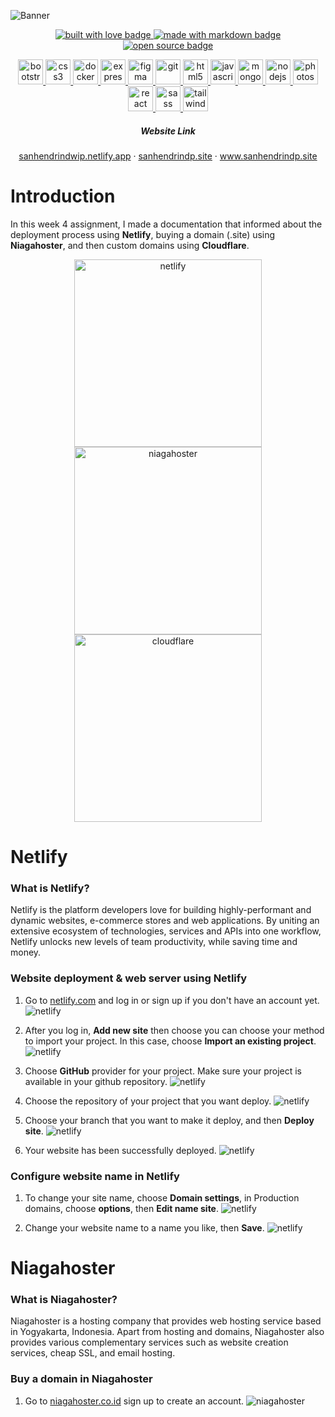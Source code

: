![Banner](images/markdown/Banner%20GitHubv1.2.png)

<p align="center">
  <a href="https://github.com/EddieHubCommunity" target="_blank" rel="noopener noreferrer">
    <img src="https://forthebadge.com/images/badges/built-with-love.svg" alt="built with love badge" />
 </a>
  <a href="https://github.com/EddieHubCommunity" target="_blank" rel="noopener noreferrer">
    <img src="https://forthebadge.com/images/badges/made-with-markdown.svg" alt="made with markdown badge" />
 </a>
  <a href="https://github.com/EddieHubCommunity" target="_blank" rel="noopener noreferrer">
    <img src="https://forthebadge.com/images/badges/open-source.svg" alt="open source badge" />
 </a>
 </p>

<p align="center"> <a href="https://getbootstrap.com" target="_blank" rel="noreferrer"> <img src="https://raw.githubusercontent.com/devicons/devicon/master/icons/bootstrap/bootstrap-plain-wordmark.svg" alt="bootstrap" width="40" height="40"/> </a> <a href="https://www.w3schools.com/css/" target="_blank" rel="noreferrer"> <img src="https://raw.githubusercontent.com/devicons/devicon/master/icons/css3/css3-original-wordmark.svg" alt="css3" width="40" height="40"/> </a> <a href="https://www.docker.com/" target="_blank" rel="noreferrer"> <img src="https://raw.githubusercontent.com/devicons/devicon/master/icons/docker/docker-original-wordmark.svg" alt="docker" width="40" height="40"/> </a> <a href="https://expressjs.com" target="_blank" rel="noreferrer"> <img src="https://raw.githubusercontent.com/devicons/devicon/master/icons/express/express-original-wordmark.svg" alt="express" width="40" height="40"/> </a> <a href="https://www.figma.com/" target="_blank" rel="noreferrer"> <img src="https://www.vectorlogo.zone/logos/figma/figma-icon.svg" alt="figma" width="40" height="40"/> </a> <a href="https://git-scm.com/" target="_blank" rel="noreferrer"> <img src="https://www.vectorlogo.zone/logos/git-scm/git-scm-icon.svg" alt="git" width="40" height="40"/> </a> <a href="https://www.w3.org/html/" target="_blank" rel="noreferrer"> <img src="https://raw.githubusercontent.com/devicons/devicon/master/icons/html5/html5-original-wordmark.svg" alt="html5" width="40" height="40"/> </a> <a href="https://developer.mozilla.org/en-US/docs/Web/JavaScript" target="_blank" rel="noreferrer"> <img src="https://raw.githubusercontent.com/devicons/devicon/master/icons/javascript/javascript-original.svg" alt="javascript" width="40" height="40"/> </a> <a href="https://www.mongodb.com/" target="_blank" rel="noreferrer"> <img src="https://raw.githubusercontent.com/devicons/devicon/master/icons/mongodb/mongodb-original-wordmark.svg" alt="mongodb" width="40" height="40"/> </a> <a href="https://nodejs.org" target="_blank" rel="noreferrer"> <img src="https://raw.githubusercontent.com/devicons/devicon/master/icons/nodejs/nodejs-original-wordmark.svg" alt="nodejs" width="40" height="40"/> </a> <a href="https://www.photoshop.com/en" target="_blank" rel="noreferrer"> <img src="https://raw.githubusercontent.com/devicons/devicon/master/icons/photoshop/photoshop-line.svg" alt="photoshop" width="40" height="40"/> </a> <a href="https://reactjs.org/" target="_blank" rel="noreferrer"> <img src="https://raw.githubusercontent.com/devicons/devicon/master/icons/react/react-original-wordmark.svg" alt="react" width="40" height="40"/> </a> <a href="https://sass-lang.com" target="_blank" rel="noreferrer"> <img src="https://raw.githubusercontent.com/devicons/devicon/master/icons/sass/sass-original.svg" alt="sass" width="40" height="40"/> </a> <a href="https://tailwindcss.com/" target="_blank" rel="noreferrer"> <img src="https://www.vectorlogo.zone/logos/tailwindcss/tailwindcss-icon.svg" alt="tailwind" width="40" height="40"/> </a> </p>

 <h5 align="center">Website Link</h5>

<p align="center">
<a href="https://sanhendrindwip.netlify.app/">sanhendrindwip.netlify.app</a>
·
<a href="https://sanhendrindp.site/">sanhendrindp.site</a>
·
<a href="https://sanhendrindp.site/">www.sanhendrindp.site</a>
</p>

# Introduction

In this week 4 assignment, I made a documentation that informed about the deployment process using **Netlify**, buying a domain (.site) using **Niagahoster**, and then custom domains using **Cloudflare**.

<p align="center">
  <img src="images/markdown/netlify.png" width="300" alt="netlify">
  <img src="images/markdown/niagahoster.png" width="300" alt="niagahoster">
  <img src="images/markdown/cloudflare.png" width="300" alt="cloudflare">
</p>

# Netlify

### What is Netlify?

Netlify is the platform developers love for building highly-performant and dynamic websites, e-commerce stores and web applications. By uniting an extensive ecosystem of technologies, services and APIs into one workflow, Netlify unlocks new levels of team productivity, while saving time and money.

### Website deployment & web server using Netlify

1. Go to <a href="https://www.netlify.com/">netlify.com</a> and log in or sign up if you don't have an account yet.
   <img src="images/markdown/1.PNG" align="center" alt="netlify">

2. After you log in, **Add new site** then choose you can choose your method to import your project. In this case, choose **Import an existing project**.
   <img src="images/markdown/2.PNG" alt="netlify">

3. Choose **GitHub** provider for your project. Make sure your project is available in your github repository.
   <img src="images/markdown/3.PNG" alt="netlify">

4. Choose the repository of your project that you want deploy.
   <img src="images/markdown/4.PNG" alt="netlify">

5. Choose your branch that you want to make it deploy, and then **Deploy site**.
   <img src="images/markdown/5.PNG" alt="netlify">

6. Your website has been successfully deployed.
   <img src="images/markdown/6.PNG" alt="netlify">

### Configure website name in Netlify

1. To change your site name, choose **Domain settings**, in Production domains, choose **options**, then **Edit name site**.
   <img src="images/markdown/7.PNG" alt="netlify">

2. Change your website name to a name you like, then **Save**.
   <img src="images/markdown/8.PNG" alt="netlify">

# Niagahoster

### What is Niagahoster?

Niagahoster is a hosting company that provides web hosting service based in Yogyakarta, Indonesia. Apart from hosting and domains, Niagahoster also provides various complementary services such as website creation services, cheap SSL, and email hosting.

### Buy a domain in Niagahoster

1. Go to <a href="https://www.niagahoster.co.id/">niagahoster.co.id</a> sign up to create an account.
   <img src="images/markdown/9.PNG" alt="niagahoster">
